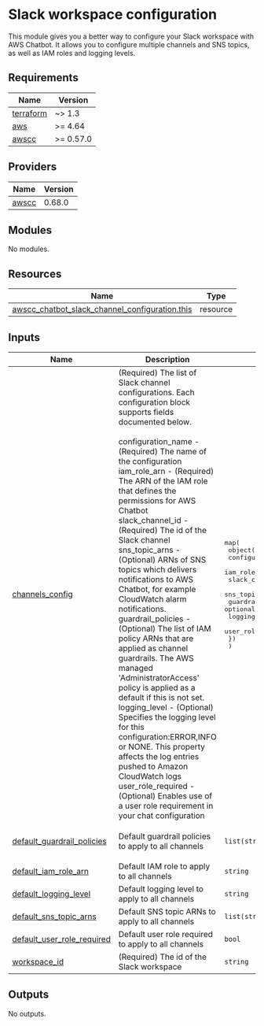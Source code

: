 # Slack workspace configuration

This module gives you a better way to configure your Slack workspace with AWS Chatbot. It allows you to configure multiple channels and SNS topics, as well as IAM roles and logging levels.

<!-- BEGINNING OF PRE-COMMIT-TERRAFORM DOCS HOOK -->
## Requirements

| Name | Version |
|------|---------|
| <a name="requirement_terraform"></a> [terraform](#requirement\_terraform) | ~> 1.3 |
| <a name="requirement_aws"></a> [aws](#requirement\_aws) | >= 4.64 |
| <a name="requirement_awscc"></a> [awscc](#requirement\_awscc) | >= 0.57.0 |

## Providers

| Name | Version |
|------|---------|
| <a name="provider_awscc"></a> [awscc](#provider\_awscc) | 0.68.0 |

## Modules

No modules.

## Resources

| Name | Type |
|------|------|
| [awscc_chatbot_slack_channel_configuration.this](https://registry.terraform.io/providers/hashicorp/awscc/latest/docs/resources/chatbot_slack_channel_configuration) | resource |

## Inputs

| Name | Description | Type | Default | Required |
|------|-------------|------|---------|:--------:|
| <a name="input_channels_config"></a> [channels\_config](#input\_channels\_config) | (Required) The list of Slack channel configurations. Each configuration block supports fields documented below.<br><br>    configuration\_name - (Required) The name of the configuration<br>    iam\_role\_arn - (Required) The ARN of the IAM role that defines the permissions for AWS Chatbot<br>    slack\_channel\_id - (Required) The id of the Slack channel<br>    sns\_topic\_arns - (Optional) ARNs of SNS topics which delivers notifications to AWS Chatbot, for example CloudWatch alarm notifications.<br>    guardrail\_policies - (Optional) The list of IAM policy ARNs that are applied as channel guardrails. The AWS managed 'AdministratorAccess' policy is applied as a default if this is not set.<br>    logging\_level - (Optional) Specifies the logging level for this configuration:ERROR,INFO or NONE. This property affects the log entries pushed to Amazon CloudWatch logs<br>    user\_role\_required - (Optional) Enables use of a user role requirement in your chat configuration | <pre>map(<br>    object({<br>      configuration_name = optional(string)<br>      iam_role_arn       = optional(string)<br>      slack_channel_id   = string<br>      sns_topic_arns     = list(string)<br>      guardrail_policies = optional(list(string))<br>      logging_level      = optional(string)<br>      user_role_required = optional(bool)<br>    })<br>  )</pre> | n/a | yes |
| <a name="input_default_guardrail_policies"></a> [default\_guardrail\_policies](#input\_default\_guardrail\_policies) | Default guardrail policies to apply to all channels | `list(string)` | <pre>[<br>  "arn:aws:iam::aws:policy/ReadOnlyAccess"<br>]</pre> | no |
| <a name="input_default_iam_role_arn"></a> [default\_iam\_role\_arn](#input\_default\_iam\_role\_arn) | Default IAM role to apply to all channels | `string` | `""` | no |
| <a name="input_default_logging_level"></a> [default\_logging\_level](#input\_default\_logging\_level) | Default logging level to apply to all channels | `string` | `"NONE"` | no |
| <a name="input_default_sns_topic_arns"></a> [default\_sns\_topic\_arns](#input\_default\_sns\_topic\_arns) | Default SNS topic ARNs to apply to all channels | `list(string)` | `[]` | no |
| <a name="input_default_user_role_required"></a> [default\_user\_role\_required](#input\_default\_user\_role\_required) | Default user role required to apply to all channels | `bool` | `false` | no |
| <a name="input_workspace_id"></a> [workspace\_id](#input\_workspace\_id) | (Required) The id of the Slack workspace | `string` | n/a | yes |

## Outputs

No outputs.
<!-- END OF PRE-COMMIT-TERRAFORM DOCS HOOK -->
